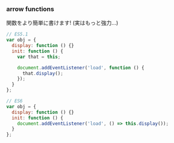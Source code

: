 ### arrow functions

関数をより簡単に書けます! (実はもっと強力...)

```javascript
// ES5.1
var obj = {
  display: function () {}
  init: function () {
    var that = this;

    document.addEventListener('load', function () {
      that.display();
    });
  }
};
```

```javascript
// ES6
var obj = {
  display: function () {}
  init: function () {
    document.addEventListener('load', () => this.display());
  }
};
```
